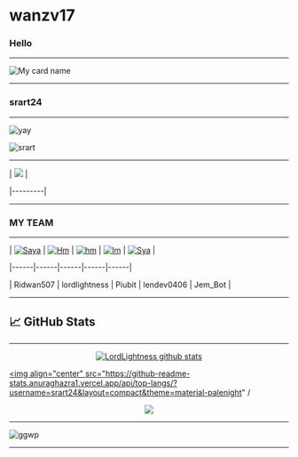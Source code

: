 # wanzv17

### Hello

--------

![My card name](https://cardivo.vercel.app/api?name=Ridwan507&description=Hi,%20selamat%20datang%20di%20github%20Ridwan507%20&image=https://github.com/Ridwan507.png?v=4&backgroundColor=%23ecf0f1&instagram=Ridwan_Shop&github=Ridwan507&pattern=leaf&colorPattern=%23eaeaea)

---------

### srart24

---------

<p align="center">

![yay](https://i.ibb.co/YRTWMpm/8881444f23794650da1fe33c1bed39e0.gif)

![srart](https://i.ibb.co/pWxf9bN/1200px-Cat-Laptop-Idil-Keysan-Wikimedia-Giphy-stickers-2019.gif)

<p align="center">

  

</p>

---------

| <a href="https://github.com/Ridwan507/SeTaN-BoT"><img src="https://img.shields.io/badge/《 Script BoT Whatsapp 》-000000?style=for-the-badge&logo=github&logoColor=white"></a> | 

|---------|

---------

### MY TEAM

---------

| [![Saya](https://github.com/Ridwan507.png?size=100)](https://github.com/Ridwan507) | [![Hm](https://github.com/itsmedell.png?size=100)](https://github.com/itsmedell) | [![hm](https://github.com/Piubit.png?size=100)](https://github.com/Piubit) | [![lm](https://github.com/lendradev.png?size=100)](https://github.com/lendradev) | [![Sya](https://github.com/Jem-Bot.png?size=100)](https://github.com/Jem-Bot) |

|------|------|------|------|------|

| Ridwan507 | lordlightness | Piubit | lendev0406 | Jem_Bot |

---------

## &#x1f4c8; GitHub Stats

---------

<p align="center">

<a href="https://github.com/Ridwan507/github-readme-stats">

  <img align="center" src="https://github-readme-stats.anuraghazra1.vercel.app/api?username=Ridwan507&show_icons=true&include_all_commits=true&theme=material-palenight" alt="LordLightness github stats" />

</a>

</p>

  

  <p align="center">

<a href="https://github.com/Ridwan507/github-readme-stats">

  <!-- Change the `github-readme-stats.anuraghazra1.vercel.app` to `github-readme-stats.vercel.app`  -->

  <img align="center" src="https://github-readme-stats.anuraghazra1.vercel.app/api/top-langs/?username=srart24&layout=compact&theme=material-palenight" /

  </p>

   

  <p align="center">

  </a>

  <img src="https://komarev.com/ghpvc/?username=srart24&label=VIEWS&style=flat-square&color=blue" />

</p>

---------

![ggwp](https://i.ibb.co/GJhM0sW/electric.gifttps://github.com/Ridwan507)

--------

